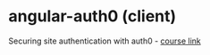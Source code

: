 # angular-auth0 (client)

Securing site authentication with auth0 - [course link](https://app.pluralsight.com/library/courses/openid-and-oauth2-securing-angular-apps)
